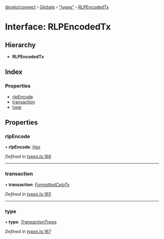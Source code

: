 [@celo/connect](../README.md) › [Globals](../globals.md) › ["types"](../modules/_types_.md) › [RLPEncodedTx](_types_.rlpencodedtx.md)

# Interface: RLPEncodedTx

## Hierarchy

* **RLPEncodedTx**

## Index

### Properties

* [rlpEncode](_types_.rlpencodedtx.md#rlpencode)
* [transaction](_types_.rlpencodedtx.md#transaction)
* [type](_types_.rlpencodedtx.md#type)

## Properties

###  rlpEncode

• **rlpEncode**: *[Hex](../modules/_types_.md#hex)*

*Defined in [types.ts:166](https://github.com/celo-org/celo-monorepo/blob/master/packages/sdk/connect/src/types.ts#L166)*

___

###  transaction

• **transaction**: *[FormattedCeloTx](_types_.formattedcelotx.md)*

*Defined in [types.ts:165](https://github.com/celo-org/celo-monorepo/blob/master/packages/sdk/connect/src/types.ts#L165)*

___

###  type

• **type**: *[TransactionTypes](../modules/_types_.md#transactiontypes)*

*Defined in [types.ts:167](https://github.com/celo-org/celo-monorepo/blob/master/packages/sdk/connect/src/types.ts#L167)*
